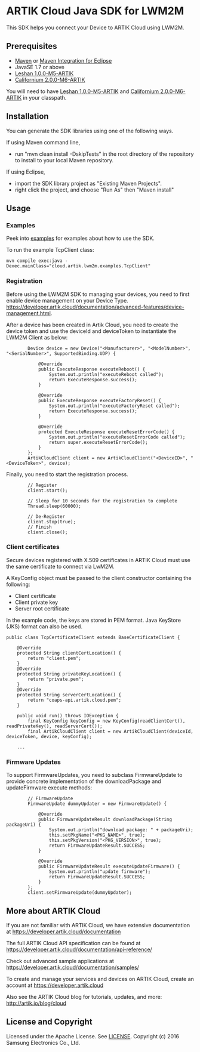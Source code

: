 # ARTIK Cloud Java SDK for LWM2M

This SDK helps you connect your Device to ARTIK Cloud using LWM2M. 

Prerequisites
-------------

 * [Maven](http://maven.apache.org/) or [Maven Integration for Eclipse](https://www.eclipse.org/m2e/)
 * JavaSE 1.7 or above 
 * [Leshan 1.0.0-M5-ARTIK](https://github.com/artikcloud/leshan/tree/1.0.0-M4-artik)
 * [Californium 2.0.0-M6-ARTIK](https://github.com/artikcloud/californium/tree/2.0.0-M5-Artik)
 
You will need to have [Leshan 1.0.0-M5-ARTIK](https://github.com/artikcloud/leshan/tree/1.0.0-M4-artik) and [Californium 2.0.0-M6-ARTIK](https://github.com/artikcloud/californium/tree/2.0.0-M5-Artik) in your classpath.

## Installation

You can generate the SDK libraries using one of the following ways. 

If using Maven command line,
- run "mvn clean install -DskipTests" in the root directory of the repository to install to your local Maven repository.

If using Eclipse, 
- import the SDK library project as "Existing Maven Projects".
- right click the project, and choose "Run As" then "Maven install"


## Usage

### Examples
Peek into [examples](https://github.com/artikcloud/artikcloud-lwm2m-java/tree/master/src/main/java/cloud/artik/lwm2m/examples) for examples about how to use the SDK.

To run the example TcpClient class:
```
mvn compile exec:java -Dexec.mainClass="cloud.artik.lwm2m.examples.TcpClient"
```

### Registration

Before using the LWM2M SDK to managing your devices, you need to first enable device management on your Device Type. <https://developer.artik.cloud/documentation/advanced-features/device-management.html>.

After a device has been created in Artik Cloud, you need to create the device token and use the deviceId and deviceToken to instantiate the LWM2M Client as below:

```
        Device device = new Device("<Manufacturer>", "<ModelNumber>", "<SerialNumber>", SupportedBinding.UDP) {
            
            @Override
            public ExecuteResponse executeReboot() {
                System.out.println("executeReboot called");
                return ExecuteResponse.success();
            }
            
            @Override
            public ExecuteResponse executeFactoryReset() {
                System.out.println("executeFactoryReset called");
                return ExecuteResponse.success();
            }
            
            @Override
            protected ExecuteResponse executeResetErrorCode() {
                System.out.println("executeResetErrorCode called");
                return super.executeResetErrorCode();
            }
        };
        ArtikCloudClient client = new ArtikCloudClient("<DeviceID>", "<DeviceToken>", device);
```

Finally, you need to start the registration process. 

```
        // Register
        client.start();
        
        // Sleep for 10 seconds for the registration to complete
        Thread.sleep(60000);
        
        // De-Register
        client.stop(true);
        // Finish
        client.close();
```

### Client certificates
Secure devices registered with X.509 certificates in ARTIK Cloud must use the same certificate to connect via LwM2M.

A KeyConfig object must be passed to the client constructor containing the following:
 - Client certificate
 - Client private key
 - Server root certificate

In the example code, the keys are stored in PEM format. Java KeyStore (JKS) format can also be used.

```
public class TcpCertificateClient extends BaseCertificateClient {

    @Override
    protected String clientCertLocation() {
        return "client.pem";
    }
    @Override
    protected String privateKeyLocation() {
        return "private.pem";
    }
    @Override
    protected String serverCertLocation() {
        return "coaps-api.artik.cloud.pem";
    }
    
    public void run() throws IOException {
        final KeyConfig keyConfig = new KeyConfig(readClientCert(), readPrivateKey(), readServerCert());
        final ArtikCloudClient client = new ArtikCloudClient(deviceId, deviceToken, device, keyConfig);
    
    ...
```

### Firmware Updates

To support FirmwareUpdates, you need to subclass FirmwareUpdate to provide concrete implementation of the downloadPackage and updateFirmware execute methods:

```
        // FirmwareUpdate
        FirmwareUpdate dummyUpdater = new FirmwareUpdate() {
            
            @Override
            public FirmwareUpdateResult downloadPackage(String packageUri) {
                System.out.println("download package: " + packageUri);
                this.setPkgName("<PKG_NAME>", true);
                this.setPkgVersion("<PKG_VERSION>", true);
                return FirmwareUpdateResult.SUCCESS;
            }
            
            @Override
            public FirmwareUpdateResult executeUpdateFirmware() {
                System.out.println("update firmware");
                return FirmwareUpdateResult.SUCCESS;
            }
        };
        client.setFirmwareUpdate(dummyUpdater);
```

## More about ARTIK Cloud

If you are not familiar with ARTIK Cloud, we have extensive documentation at https://developer.artik.cloud/documentation

The full ARTIK Cloud API specification can be found at https://developer.artik.cloud/documentation/api-reference/

Check out advanced sample applications at https://developer.artik.cloud/documentation/samples/

To create and manage your services and devices on ARTIK Cloud, create an account at https://developer.artik.cloud

Also see the ARTIK Cloud blog for tutorials, updates, and more: http://artik.io/blog/cloud

## License and Copyright

Licensed under the Apache License. See [LICENSE](LICENSE).
Copyright (c) 2016 Samsung Electronics Co., Ltd.
